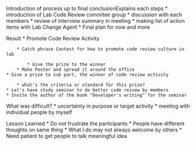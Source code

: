 Introduction of process up to final conclusionExplains each steps
	* introduction of Lab Code Review commitee group
	* discussion with each members
	* review of interview summary in meeting
	* making list of action items with Lab Change Agent
	* Final plan for now and more

Result
	* Promote Code Review Activity

		* Catch phrase Contest for how to promote code review culture in lab 

			* Give the prize to the winner
		* Make Poster and spread it around the office
	* Give a prize to sub part, the winner of code review activity

		* what's the criteria or standard for this prize?
	* Let's have study seminar to do better code reivew by members
	* Invite the author of the book "Developer's writing" for the seminar

What was difficult?
	* uncertainty in purpose or target activity
	* meeting with individual people by myself

Lesson Learned
	* Do not frustrate the participants
	* People have different thoughts on same thing
	* What I do may not always welcome by others
	* Need patient to get people to talk meaningful idea







